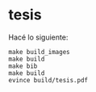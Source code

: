 # tesis

Hacé lo siguiente:

```
make build_images
make build
make bib
make build
evince build/tesis.pdf
```
